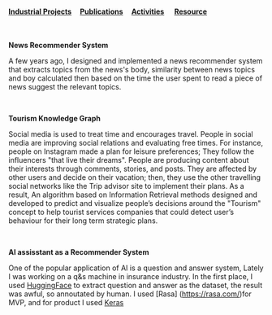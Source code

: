 #### [Industrial Projects](./Industrial-Projects.html)&nbsp; &nbsp; &nbsp;[Publications](./Publications.html)&nbsp; &nbsp; &nbsp;[Activities](./Activities.html)&nbsp; &nbsp; &nbsp; [Resource](./Resource.html)&nbsp; &nbsp; &nbsp;

&nbsp;
&nbsp;

**News Recommender System**

A few years ago, I designed and implemented a news recommender system that extracts topics from the news's body, similarity between news topics and boy calculated then based on the time the user spent to read a piece of news suggest the relevant topics. 

&nbsp;
&nbsp;

**Tourism Knowledge Graph** 

Social media is used to treat time and encourages travel. People in social media are improving social relations and evaluating free times.
For instance, people on Instagram made a plan for leisure preferences; They follow the influencers "that live their dreams". People are producing content about their interests through comments, stories, and posts. They are affected by other users and decide on their vacation; then, they use the other travelling social networks like the Trip advisor site to implement their plans. As a result, An algorithm based on Information Retrieval methods designed and developed to predict and visualize people’s decisions around the "Tourism" concept to help tourist services companies that could detect user’s behaviour for their long term strategic plans. 

&nbsp;
&nbsp;

**AI assisstant as a Recommender System**

One of the popular application of AI is a question and answer system, Lately I was working on a q&s machine in insurance industry. In the first place, I used [HuggingFace](https://huggingface.co/transformers/usage.html) to extract question and answer as the dataset, the result was awful, so annoutated by human. I used [Rasa] (https://rasa.com/)for MVP, and for product I used [Keras](https://faroit.com/keras-docs/1.1.1/)
